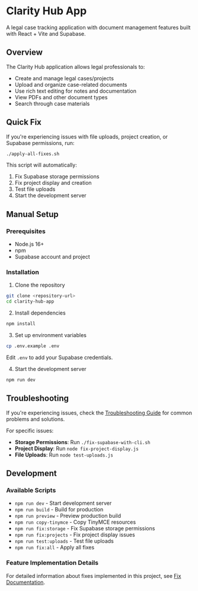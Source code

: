# Clarity Hub App

A legal case tracking application with document management features built with React + Vite and Supabase.

## Overview

The Clarity Hub application allows legal professionals to:

- Create and manage legal cases/projects
- Upload and organize case-related documents
- Use rich text editing for notes and documentation
- View PDFs and other document types
- Search through case materials

## Quick Fix

If you're experiencing issues with file uploads, project creation, or Supabase permissions, run:

```bash
./apply-all-fixes.sh
```

This script will automatically:
1. Fix Supabase storage permissions
2. Fix project display and creation
3. Test file uploads
4. Start the development server

## Manual Setup

### Prerequisites

- Node.js 16+
- npm
- Supabase account and project

### Installation

1. Clone the repository
```bash
git clone <repository-url>
cd clarity-hub-app
```

2. Install dependencies
```bash
npm install
```

3. Set up environment variables
```bash
cp .env.example .env
```
Edit `.env` to add your Supabase credentials.

4. Start the development server
```bash
npm run dev
```

## Troubleshooting

If you're experiencing issues, check the [Troubleshooting Guide](TROUBLESHOOTING.md) for common problems and solutions.

For specific issues:

- **Storage Permissions**: Run `./fix-supabase-with-cli.sh`
- **Project Display**: Run `node fix-project-display.js`
- **File Uploads**: Run `node test-uploads.js`

## Development

### Available Scripts

- `npm run dev` - Start development server
- `npm run build` - Build for production
- `npm run preview` - Preview production build
- `npm run copy-tinymce` - Copy TinyMCE resources
- `npm run fix:storage` - Fix Supabase storage permissions
- `npm run fix:projects` - Fix project display issues
- `npm run test:uploads` - Test file uploads
- `npm run fix:all` - Apply all fixes

### Feature Implementation Details

For detailed information about fixes implemented in this project, see [Fix Documentation](fix-documentation.md).
